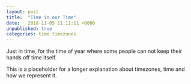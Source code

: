 ```yaml
---
layout: post
title:  "Time in our Time"
date:   2018-11-05 11:11:11 +0000
unpublished: true
categories: time timezones
---
```

Just in time, for the time of year where some people can not keep their hands off time itself.

This is a placeholder for a longer explanation about timezones, time and how we represent it.

